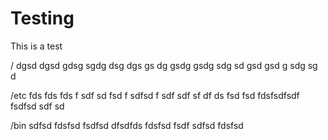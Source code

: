 # Testing

This is a test

/
dgsd dgsd gdsg sgdg dsg dgs gs dg gsdg
gsdg sdg sd gsd gsd g sdg sg d

/etc
fds fds fds f sdf sd fsd f sdfsd
 f sdf sdf sf df ds fsd fsd
 fdsfsdfsdf fsdfsd sdf sd
 
 /bin
 sdfsd fdsfsd fsdfsd dfsdfds 
 fdsfsd fsdf sdfsd fdsfsd
